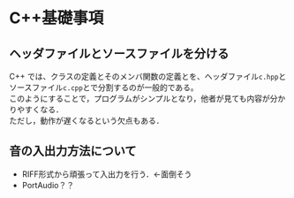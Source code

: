 # C++基礎事項


## ヘッダファイルとソースファイルを分ける
C++ では、クラスの定義とそのメンバ関数の定義とを、ヘッダファイル`c.hpp`とソースファイル`c.cpp`とで分割するのが一般的である。  
このようにすることで，プログラムがシンプルとなり，他者が見ても内容が分かりやすくなる．  
ただし，動作が遅くなるという欠点もある． 

## 音の入出力方法について
- RIFF形式から頑張って入出力を行う．←面倒そう
- PortAudio？？

